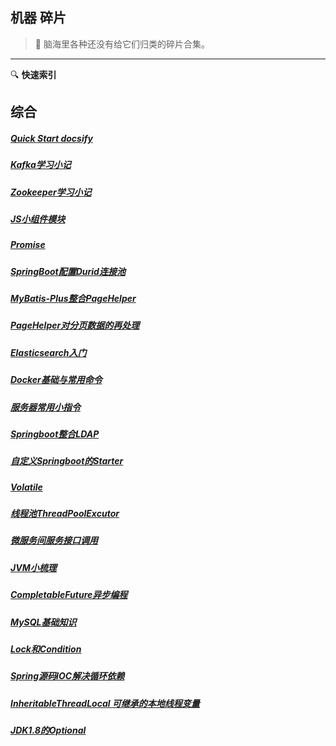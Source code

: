 ## 机器 碎片

> :wrench: 脑海里各种还没有给它们归类的碎片合集。 
-----
:mag: **快速索引**
## 综合

##### [Quick Start docsify](patch/docs/Quick-Start-docsify.md)
##### [Kafka学习小记](patch/docs/Kafka学习小记.md)
##### [Zookeeper学习小记](patch/docs/Zookeeper学习小记.md)
##### [JS小组件模块](/patch/docs/JS小组件模块.md)
##### [Promise](/patch/docs/Promise.md)
##### [SpringBoot配置Durid连接池](/patch/docs/SpringBoot配置Durid连接池.md)
##### [MyBatis-Plus整合PageHelper](/patch/docs/MyBatis-Plus整合PageHelper.md) 
##### [PageHelper对分页数据的再处理](/patch/docs/PageHelper对分页数据的再处理.md)
##### [Elasticsearch入门](/patch/docs/Elasticsearch入门.md)
##### [Docker基础与常用命令](/patch/docs/Docker基础与常用命令.md)
##### [服务器常用小指令](/patch/docs/服务器常用小指令.md)
##### [Springboot整合LDAP](/patch/docs/Springboot整合LDAP.md)
##### [自定义Springboot的Starter](/patch/docs/自定义Springboot的Starter.md)
##### [Volatile](/patch/docs/Volatile.md)
##### [线程池ThreadPoolExcutor](/patch/docs/线程池ThreadPoolExcutor.md)
##### [微服务间服务接口调用](/patch/docs/微服务间服务接口调用.md)
##### [JVM小梳理](/patch/docs/JVM小梳理.md)
##### [CompletableFuture异步编程](/patch/docs/CompletableFuture异步编程.md)
##### [MySQL基础知识](/patch/docs/MySQL基础知识.md)
##### [Lock和Condition](/patch/docs/Lock和Condition.md)
##### [Spring源码IOC解决循环依赖](/patch/docs/Spring源码IOC解决循环依赖.md)
##### [InheritableThreadLocal 可继承的本地线程变量](/patch/docs/InheritableThreadLocal.md)
##### [JDK1.8的Optional](/patch/docs/JDK1.8的Optional.md)

